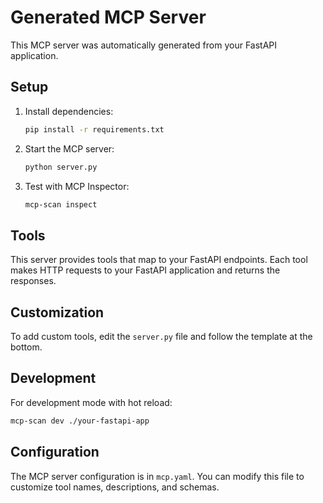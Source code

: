 # Generated MCP Server

This MCP server was automatically generated from your FastAPI application.

## Setup

1. Install dependencies:
   ```bash
   pip install -r requirements.txt
   ```

2. Start the MCP server:
   ```bash
   python server.py
   ```

3. Test with MCP Inspector:
   ```bash
   mcp-scan inspect
   ```

## Tools

This server provides tools that map to your FastAPI endpoints. Each tool makes HTTP requests to your FastAPI application and returns the responses.

## Customization

To add custom tools, edit the `server.py` file and follow the template at the bottom.

## Development

For development mode with hot reload:
```bash
mcp-scan dev ./your-fastapi-app
```

## Configuration

The MCP server configuration is in `mcp.yaml`. You can modify this file to customize tool names, descriptions, and schemas.
